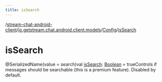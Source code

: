 ```yaml
---
title: isSearch
---
```

/[stream-chat-android-client](../../index.md)/[io.getstream.chat.android.client.models](../index.md)/[Config](index.md)/[isSearch](isSearch.md)  
  
  
  
# isSearch  
@SerializedName(value = search)val [isSearch](isSearch.md): [Boolean](https://kotlinlang.org/api/latest/jvm/stdlib/kotlin/-boolean/index.html) = trueControls if messages should be searchable (this is a premium feature). Disabled by default.
